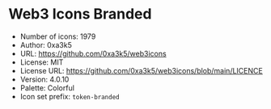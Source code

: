 # Web3 Icons Branded

- Number of icons: 1979
- Author: 0xa3k5
- URL: https://github.com/0xa3k5/web3icons
- License: MIT
- License URL: https://github.com/0xa3k5/web3icons/blob/main/LICENCE
- Version: 4.0.10
- Palette: Colorful
- Icon set prefix: `token-branded`
